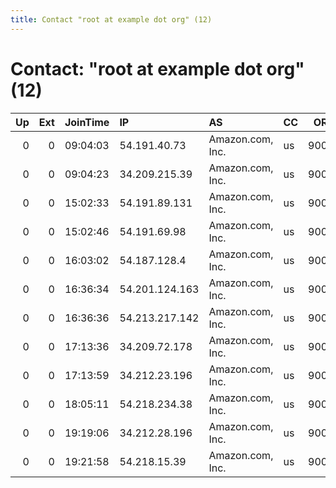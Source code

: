```yaml
---
title: Contact "root at example dot org" (12)
---
```


# Contact: "root at example dot org" (12)

|   Up |   Ext | JoinTime   | IP             | AS               | CC   |   ORp |   Dirp | OS    | Version   | Nickname            |   eFamMembers |
|-----:|------:|:-----------|:---------------|:-----------------|:-----|------:|-------:|:------|:----------|:--------------------|--------------:|
|    0 |     0 | 09:04:03   | 54.191.40.73   | Amazon.com, Inc. | us   |  9001 |      0 | Linux | 0.2.9.12  | citest25829efurAmq3 |             1 |
|    0 |     0 | 09:04:23   | 34.209.215.39  | Amazon.com, Inc. | us   |  9001 |      0 | Linux | 0.2.5.14  | citest25831YfdENPMb |             1 |
|    0 |     0 | 15:02:33   | 54.191.89.131  | Amazon.com, Inc. | us   |  9001 |      0 | Linux | 0.2.9.12  | citest25850U8gZWbhS |             1 |
|    0 |     0 | 15:02:46   | 54.191.69.98   | Amazon.com, Inc. | us   |  9001 |      0 | Linux | 0.2.5.14  | citest258527dPyETLx |             1 |
|    0 |     0 | 16:03:02   | 54.187.128.4   | Amazon.com, Inc. | us   |  9001 |      0 | Linux | 0.2.5.14  | citest25884adsBNjgJ |             1 |
|    0 |     0 | 16:36:34   | 54.201.124.163 | Amazon.com, Inc. | us   |  9001 |      0 | Linux | 0.2.5.14  | citest25898DypHaamR |             1 |
|    0 |     0 | 16:36:36   | 54.213.217.142 | Amazon.com, Inc. | us   |  9001 |      0 | Linux | 0.2.9.12  | citest25896jZBqgVPM |             1 |
|    0 |     0 | 17:13:36   | 34.209.72.178  | Amazon.com, Inc. | us   |  9001 |      0 | Linux | 0.2.5.14  | citest25915WBkmXsTR |             1 |
|    0 |     0 | 17:13:59   | 34.212.23.196  | Amazon.com, Inc. | us   |  9001 |      0 | Linux | 0.2.9.12  | citest25913ZCv5k7q5 |             1 |
|    0 |     0 | 18:05:11   | 54.218.234.38  | Amazon.com, Inc. | us   |  9001 |      0 | Linux | 0.2.9.12  | citest25928bkNDDTWT |             1 |
|    0 |     0 | 19:19:06   | 34.212.28.196  | Amazon.com, Inc. | us   |  9001 |      0 | Linux | 0.2.9.12  | citest25952JvmxyxJP |             1 |
|    0 |     0 | 19:21:58   | 54.218.15.39   | Amazon.com, Inc. | us   |  9001 |      0 | Linux | 0.2.5.14  | citest25954qWqVUETb |             1 |
